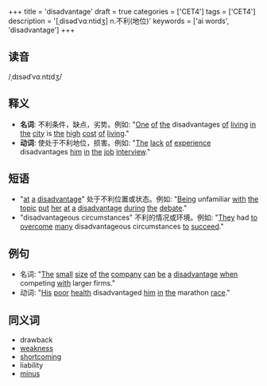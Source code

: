 +++
title = 'disadvantage'
draft = true
categories = ['CET4']
tags = ['CET4']
description = '[ˌdisədˈvɑːntidʒ] n.不利(地位)'
keywords = ['ai words', 'disadvantage']
+++

## 读音
/ˌdɪsədˈvɑːntɪdʒ/

## 释义
- **名词**: 不利条件，缺点，劣势。例如: "[One](/zh/post/one/) [of](/zh/post/of/) [the](/zh/post/the/) disadvantages [of](/zh/post/of/) [living](/zh/post/living/) [in](/zh/post/in/) [the](/zh/post/the/) [city](/zh/post/city/) is [the](/zh/post/the/) [high](/zh/post/high/) [cost](/zh/post/cost/) [of](/zh/post/of/) [living](/zh/post/living/)."
- **动词**: 使处于不利地位，损害。例如: "[The](/zh/post/the/) [lack](/zh/post/lack/) [of](/zh/post/of/) [experience](/zh/post/experience/) disadvantages [him](/zh/post/him/) [in](/zh/post/in/) [the](/zh/post/the/) [job](/zh/post/job/) [interview](/zh/post/interview/)."

## 短语
- "[at](/zh/post/at/) [a](/zh/post/a/) [disadvantage](/zh/post/disadvantage/)" 处于不利位置或状态。例如: "[Being](/zh/post/being/) unfamiliar [with](/zh/post/with/) [the](/zh/post/the/) [topic](/zh/post/topic/) [put](/zh/post/put/) [her](/zh/post/her/) [at](/zh/post/at/) [a](/zh/post/a/) [disadvantage](/zh/post/disadvantage/) [during](/zh/post/during/) [the](/zh/post/the/) [debate](/zh/post/debate/)."
- "disadvantageous circumstances" 不利的情况或环境。例如: "[They](/zh/post/they/) had [to](/zh/post/to/) [overcome](/zh/post/overcome/) [many](/zh/post/many/) disadvantageous circumstances [to](/zh/post/to/) [succeed](/zh/post/succeed/)."

## 例句
- 名词: "[The](/zh/post/the/) [small](/zh/post/small/) [size](/zh/post/size/) [of](/zh/post/of/) [the](/zh/post/the/) [company](/zh/post/company/) [can](/zh/post/can/) [be](/zh/post/be/) [a](/zh/post/a/) [disadvantage](/zh/post/disadvantage/) [when](/zh/post/when/) competing [with](/zh/post/with/) larger firms."
- 动词: "[His](/zh/post/his/) [poor](/zh/post/poor/) [health](/zh/post/health/) disadvantaged [him](/zh/post/him/) [in](/zh/post/in/) [the](/zh/post/the/) marathon [race](/zh/post/race/)."

## 同义词
- drawback
- [weakness](/zh/post/weakness/)
- [shortcoming](/zh/post/shortcoming/)
- liability
- [minus](/zh/post/minus/)
